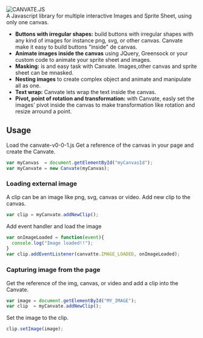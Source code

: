 
![CANVATE.JS](http://sakuracode.com/img/Ryu-github.svg)<br>
A Javascript library for multiple interactive Images and Sprite Sheet, using only one canvas.
- **Buttons with irregular shapes:** build buttons with irregular shapes with any kind of images for instance png, svg,  or other canvas. Canvate make it easy to build buttons "inside" de canvas.
- **Animate images inside the canvas**  using JQuery, Greensock or your custom code to animate your sprite sheet and images.
- **Masking:** is and easy task with Canvate. Images,other canvas and sprite sheet can be mnasked.
- **Nesting images** to create complex object and animate and manipulate all as one.
- **Text wrap:** Canvate lets wrap the text inside the canvas.
- **Pivot, point of rotation and transformation:** with Canvate, easly set the images' pivot inside the canvas to make transformation like rotation and resize arround a point.

## Usage
Load the canvate-v0-0-1.js
Get a reference of the canvas in your page and create the Canvate.

```jsx
var myCanvas  = document.getElementById("myCanvasId");
var myCanvate = new Canvate(myCanvas);
```

### Loading external image
A clip can be an image like png, svg, canvas or video.
Add new clip to the canvas.
```jsx
var clip = myCanvate.addNewClip();
```
Add event handler and load the image
```jsx
var onImageLoaded = function(event){
  console.log("Image loaded!!");
}
var clip.addEventListener(canvatte.IMAGE_LOADED, onImageLoaded);
```

### Capturing image from the page
Get the reference of the img, canvas, or video and add a clip into the Canvate.
```jsx
var image = document.getElementById("MY_IMAGE");
var clip  = myCanvate.addNewClip();
```
Set the image to the clip.
```jsx
clip.setImage(image);
```
